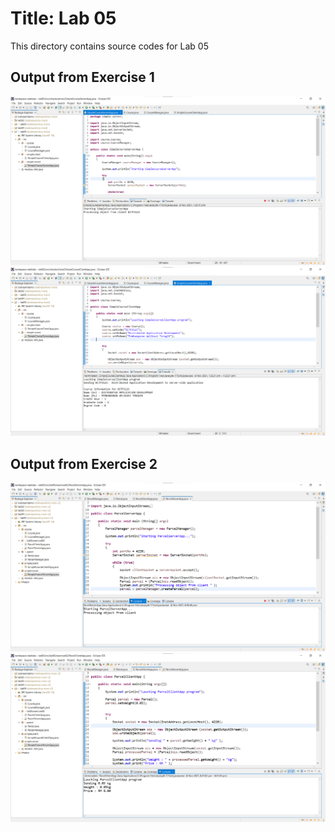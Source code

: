 # Title: Lab 05

This directory contains source codes for Lab 05

## Output from Exercise 1

![image](https://github.com/EuniceFoo533/dadrepository/blob/main/workspace-dadlabs/lab05/images/ServerApplicationOutput.png)
![image](https://github.com/EuniceFoo533/dadrepository/blob/main/workspace-dadlabs/lab05/images/ClientApplicationOutput.png)


## Output from Exercise 2

![image](https://github.com/EuniceFoo533/dadrepository/blob/main/workspace-dadlabs/lab05/images/ParcelServerApp.png)
![image](https://github.com/EuniceFoo533/dadrepository/blob/main/workspace-dadlabs/lab05/images/ParcelClientApp.png)

